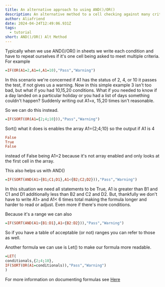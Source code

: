 ```yaml
---
title: An alternative approach to using AND()/OR()
description: An alternative method to a cell checking against many criteria
author: Aliafriend
date: 2024-04-24T12:49:06.931Z
tags:
  - tutorial
short: AND()/OR() Alt Method
---
```

Typically when we use AND()/OR() in sheets we write each condition and have to repeat ourselves if it's one cell being asked to meet multiple criteria. For example

```haskell
=IF(OR(A1=2,A1=4,A1=10),"Pass","Warning")
```
In this scenario we're concerned if A1 has the status of 2, 4, or 10 it passes the test, if not gives us a warning. Now in this simple example 3 isn't too bad, but what if you had 10,15,20 conditions. What if you needed to know if a day landed on a particular holiday or you had a list of days something couldn't happen? Suddenly writing out A1=x, 15,20 times isn't reasonable.

So we can do this instead.

```haskell
=IF(SORT(OR(A1={2;4;10})),"Pass","Warning")
```

Sort() what it does is enables the array A1={2;4;10} so the output if A1 is 4
```haskell
False
True
False
```
instead of False being A1=2 because it's not array enabled and only looks at the first cell in the array.

This also helps us with AND()
```haskell
=IF(SORT(AND(A1>{B1;C1;D1},A1<{B2;C2;D2})),"Pass","Warning")
```
In this situation we need all statements to be True, A1 is greater than B1 and C1 and D1 additionally less than B2 and C2 and D2. But, thankfully we don't have to write A1> and A1< 6 times total making the formula longer and harder to read or adjust. Even more if there's more conditions.

Because it's a range we can also

```haskell
=IF(SORT(AND(A1>{B1:D1},A1<{B2:D2})),"Pass","Warning")
```

So if you have a table of acceptable (or not) ranges you can refer to those as well.

Another formula we can use is Let() to make our formula more readable.
```haskell
=LET(
conditionals,{2;4;10},
IF(SORT(OR(A1=conditionals)),"Pass","Warning")
)
```

For more information on documenting formulas see [Here](https://sheets.wiki/books/techniques/documenting-formulas/)